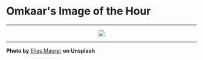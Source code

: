# Omkaar's Image of the Hour

---

<div align="center">

<a href="https://unsplash.com/photos/bird-perches-atop-a-wooden-post-in-the-field-4l2DWmhdOes">
  <img src="https://images.unsplash.com/photo-1752679557481-5eb760fae573?crop=entropy&cs=tinysrgb&fit=max&fm=jpg&ixid=M3w3NjA2Nzh8MHwxfHJhbmRvbXx8fHx8fHx8fDE3NTQxMzYwMDB8&ixlib=rb-4.1.0&q=80&w=1080" style="max-width:100%; height:auto;">
</a>



</div>

---

**Photo by** [Elias Maurer](https://unsplash.com/@elmaurer) **on Unsplash**
